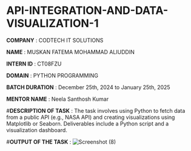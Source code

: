 # API-INTEGRATION-AND-DATA-VISUALIZATION-1

**COMPANY** : CODTECH IT SOLUTIONS

**NAME** : MUSKAN FATEMA MOHAMMAD ALIUDDIN

**INTERN ID** : CT08FZU

**DOMAIN** : PYTHON PROGRAMMING

**BATCH DURATION** : December 25th, 2024 to January 25th, 2025

**MENTOR NAME** : Neela Santhosh Kumar

#**DESCRIPTION OF TASK** : The task involves using Python to fetch data from a public API (e.g., NASA API) and creating visualizations using Matplotlib or Seaborn. Deliverables include a Python script and a visualization dashboard.

#**OUTPUT OF THE TASK** : ![Screenshot (8)](https://github.com/user-attachments/assets/f0354ffb-da0b-4248-8181-e4430895ebeb)



